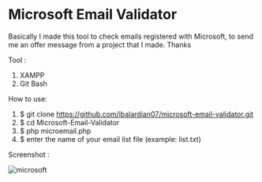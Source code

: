 # Microsoft Email Validator
Basically I made this tool to check emails registered with Microsoft, to send me an offer message from a project that I made. Thanks

Tool :
1. XAMPP
2. Git Bash

How to use:
1. $ git clone https://github.com/ibalardian07/microsoft-email-validator.git
2. $ cd Microsoft-Email-Validator
3. $ php microemail.php
4. $ enter the name of your email list file (example: list.txt)

Screenshot : 

![microsoft](https://user-images.githubusercontent.com/66360550/133787766-75b2e055-9b16-4aea-99da-e78bb6e75507.PNG)
